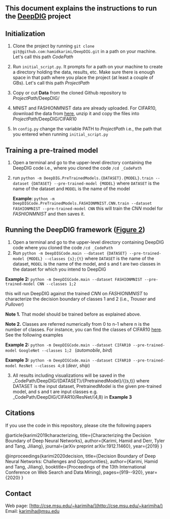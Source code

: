
## This document explains the instructions to run the [DeepDIG](https://arxiv.org/pdf/1912.11460.pdf) project

## Initialization

1. Clone the project by running `git clone git@github.com:hamidkarimi/DeepDIG.git` in a path on your machine. Let's call this path _CodePath_
2. Run `initial_script.py`. It prompts for a path on your machine to create a directory holding the data, results, etc. Make sure there is enough space in that path where you place the project (at least a couple of GBs). Let's call this path _ProjectPath_
3. Copy or cut **Data** from the cloned Github repository to _ProjectPath_/DeepDIG/

4. MNIST and FASHIONMNIST data are already uploaded. For CIFAR10, download the data from [here](https://www.cs.toronto.edu/~kriz/cifar-10-python.tar.gz), unzip it and copy the files into _ProjectPath_/DeepDIG/CIFAR10

4. In `config.py` change  the variable PATH to _ProjectPath_ i.e., the path that you entered when running `initial_script.py`



## Training a pre-trained model

1. Open a terminal and go to the upper-level directory containing the DeepDIG code i.e., where you cloned the code `/cd _CodePath`
2. run `python -m DeepDIG.PreTrainedModels.{DATASET}.{MODEL}.train --dataset {DATASET} --pre-trained-model {MODEL}`
        where `DATASET` is the name of the dataset and `MODEL` is the name of the model
	
	**Example**: `python -m DeepDIGCode.PreTrainedModels.FASHIONMNIST.CNN.train --dataset FASHIONMNIST --pre-trained-model CNN` this will train the _CNN_ model for _FASHIONMNIST_ and then saves it.

## Running the DeepDIG framework ([Figure 2](https://arxiv.org/pdf/1912.11460.pdf)) 

1. Open a terminal and go to the upper-level directory containing DeepDIG code where you cloned the code `/cd _CodePath`
2. Run `python -m DeepDIGCode.main --dataset {DATASET} --pre-trained-model {MODEL} --classes {s};{t}`
          where `DATASET` is the name of the dataset, `MODEL` is the name of the model, and s and t are two classes in the dataset for which you intend to DeepDIG 

**Example 2:** `python -m DeepDIGCode.main --dataset FASHIONMNIST --pre-trained-model CNN --classes 1;2 `

this will run DeepDIG against the trained _CNN_ on _FASHIONMNIST_ to characterize the decision boundary of classes 1 and 2 (i.e., _Trouser_ and _Pullover_) 

**Note 1.** That model should be trained before as explained above.

**Note 2.** Classes are referred numerically from 0 to n-1 where n is the number of classes. For instance, you can find the classes of CIFAR10 [here](https://www.cs.toronto.edu/~kriz/cifar.html). See the following examples


**Example 2:** `python -m DeepDIGCode.main --dataset CIFAR10 --pre-trained-model GoogleNet --classes 1;2 `
 (_automobile_, _bird_)

**Example 3:** `python -m DeepDIGCode.main --dataset CIFAR10 --pre-trained-model ResNet --classes 4;8`
(_deer_, _ship_)

3.  All results including visualizations will be saved in the _CodePath/DeepDIG/{DATASET}/{PretrainedModel}/{(s,t)}
    where DATASET is the input dataset, PretrainedModel is the given pre-trained model, and s and t are input classes  e.g. _CodePath/DeepDIG/CIFAR10/ResNet/(4,8) in **Example 3**

## Citations

If you use the code in this repository, please cite the following papers

@article{karimi2019characterizing,
  title={Characterizing the Decision Boundary of Deep Neural Networks},
  author={Karimi, Hamid and Derr, Tyler and Tang, Jiliang},
  journal={arXiv preprint arXiv:1912.11460},
  year={2019}
}


@inproceedings{karimi2020decision,
  title={Decision Boundary of Deep Neural Networks: Challenges and Opportunities},
  author={Karimi, Hamid and Tang, Jiliang},
  booktitle={Proceedings of the 13th International Conference on Web Search and Data Mining},
  pages={919--920},
  year={2020}
}

## Contact
Web page: [http://cse.msu.edu/~karimiha/](http://cse.msu.edu/~karimiha/)
Email: [karimiha@msu.edu](karimiha@msu.edu)
